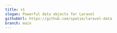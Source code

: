 ```yaml
---
title: v1
slogan: Powerful data objects for Laravel
githubUrl: https://github.com/spatie/laravel-data
branch: main
---
```

